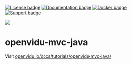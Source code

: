 [![License badge](https://img.shields.io/badge/license-Apache2-orange.svg)](http://www.apache.org/licenses/LICENSE-2.0)
[![Documentation badge](https://readthedocs.org/projects/fiware-orion/badge/?version=latest)](http://openvidu.io/docs/home/)
[![Docker badge](https://img.shields.io/docker/pulls/openvidu/openvidu-server-kms.svg)](https://hub.docker.com/r/openvidu/openvidu-server-kms)
[![Support badge](https://img.shields.io/badge/support-sof-yellowgreen.svg)](https://groups.google.com/forum/#!forum/openvidu)

[![][OpenViduLogo]](http://openvidu.io)

openvidu-mvc-java
===

Visit [openvidu.io/docs/tutorials/openvidu-mvc-java/](http://openvidu.io/docs/tutorials/openvidu-mvc-java/)

[OpenViduLogo]: https://secure.gravatar.com/avatar/5daba1d43042f2e4e85849733c8e5702?s=120